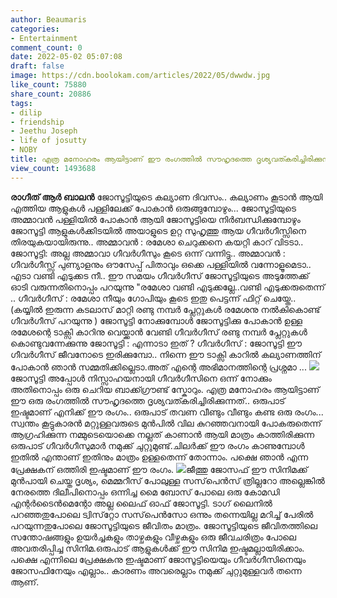 ```yaml
---
author: Beaumaris
categories:
- Entertainment
comment_count: 0
date: 2022-05-02 05:07:08
draft: false
image: https://cdn.boolokam.com/articles/2022/05/dwwdw.jpg
like_count: 75880
share_count: 20886
tags:
- dilip
- friendship
- Jeethu Joseph
- life of josutty
- NOBY
title: എത്ര മനോഹരം ആയിട്ടാണ് ഈ രംഗത്തിൽ സൗഹൃദത്തെ ദൃശ്യവത്കരിച്ചിരിക്കുന്നത്
view_count: 1493688
---
```


**രാഗീത് ആർ ബാലൻ** ജോസൂട്ടിയുടെ കല്യാണ ദിവസം.. കല്യാണം കൂടാൻ ആയി എത്തിയ ആളുകൾ പള്ളിലേക്ക് പോകാൻ ഒരുങ്ങുമ്പോഴും... ജോസൂട്ടിയുടെ അമ്മാവൻ പള്ളിയിൽ പോകാൻ ആയി ജോസൂട്ടിയെ നിർബന്ധിക്കുമ്പോഴും ജോസൂട്ടി ആളുകൾക്കിടയിൽ അയാളുടെ ഉറ്റ സുഹൃത്തു ആയ ഗീവർഗീസ്സിനെ തിരയുകയായിരുന്നു.. അമ്മാവൻ : രമേശാ ചെറുക്കനെ കയറ്റി കാറ്‌ വിടടാ.. ജോസൂട്ടി: അല്ല അമ്മാവാ ഗീവർഗീസും കൂടെ ഒന്ന് വന്നിട്ടു.. അമ്മാവൻ : ഗീവർഗീസ്സ് പുണ്യാളനും ഔസേപ്പ് പിതാവും ഒക്കെ പള്ളിയിൽ വന്നോളൂമെടാ.. എടാ വണ്ടി എടുക്കട നീ.. ഈ സമയം ഗീവർഗീസ് ജോസൂട്ടിയുടെ അടുത്തേക്ക് ഓടി വരുന്നതിനൊപ്പം പറയുന്നു "രമേശാ വണ്ടി എടുക്കല്ലേ..വണ്ടി എടുക്കരുതെന്ന് .. ഗീവർഗീസ് : രമേശാ നീയും ഗോപിയും കൂടെ ഇതു പെട്ടന്ന് ഫിറ്റ്‌ ചെയ്തേ..(കയ്യിൽ ഇരുന്ന കടലാസ് മാറ്റി രണ്ടു നമ്പർ പ്ലേറ്റുകൾ രമേശനു നൽകികൊണ്ട് ഗീവർഗീസ് പറയുന്നു ) ജോസൂട്ടി നോക്കുമ്പോൾ ജോസൂട്ടിക്കു പോകാൻ ഉള്ള രമേശന്റെ ടാക്സി കാറിനു വെയ്ക്കാൻ വേണ്ടി ഗീവർഗീസ് രണ്ടു നമ്പർ പ്ലേറ്റുകൾ കൊണ്ടുവന്നേക്കുന്നു ജോസൂട്ടി : എന്നാടാ ഇത് ? ഗീവർഗീസ് : ജോസൂട്ടി ഈ ഗീവർഗീസ് ജീവനോടെ ഇരിക്കുമ്പോ.. നിന്നെ ഈ ടാക്സി കാറിൽ കല്യാണത്തിന് പോകാൻ ഞാൻ സമ്മതിക്കില്ലെടാ.അത് എന്റെ അഭിമാനത്തിന്റെ പ്രശ്നമാ ... ![](https://cdn.boolokam.com/articles/2022/05/dwwdw.jpg)ജോസൂട്ടി അപ്പോൾ നിസ്സാഹയനായി ഗീവർഗീസിനെ ഒന്ന് നോക്കും അതിനൊപ്പം ഒരു ചെറിയ ബാക്ക്ഗ്രൗണ്ട് സ്കോറും. എത്ര മനോഹരം ആയിട്ടാണ് ഈ ഒരു രംഗത്തിൽ സൗഹൃദത്തെ ദൃശ്യവത്കരിച്ചിരിക്കുന്നത്.. ഒരുപാട് ഇഷ്ടമാണ് എനിക്ക് ഈ രംഗം.. ഒരുപാട് തവണ വീണ്ടും വീണ്ടും കണ്ട ഒരു രംഗം... സ്വന്തം കൂട്ടുകാരൻ മറ്റുള്ളവരുടെ മുൻപിൽ വില കുറഞ്ഞവനായി പോകരുതെന്ന് ആഗ്രഹിക്കുന്ന നമ്മുടെയൊക്കെ നല്ലത് കാണാൻ ആയി മാത്രം കാത്തിരിക്കുന്ന ഒരുപാട് ഗീവർഗീസുമാർ നമുക്ക് ചുറ്റുമുണ്ട്.ചിലർക്ക് ഈ രംഗം കാണുമ്പോൾ ഇതിൽ എന്താണ് ഇതിനും മാത്രം ഉള്ളതെന്ന് തോന്നാം. പക്ഷെ ഞാൻ എന്ന പ്രേക്ഷകന് ഒത്തിരി ഇഷ്ടമാണ് ഈ രംഗം. ![](https://cdn.boolokam.com/articles/2022/05/333.jpg)ജീത്തു ജോസഫ് ഈ സിനിമക്ക് മുൻപായി ചെയ്ത ദൃശ്യം, മെമ്മറീസ് പോലുള്ള സസ്‌പെന്‍സ് ത്രില്ലറോ അല്ലെങ്കില്‍ നേരത്തെ ദിലീപിനൊപ്പം ഒന്നിച്ച മൈ ബോസ് പോലെ ഒരു കോമഡി എന്റര്‍ടൈന്‍മെന്റോ അല്ല ലൈഫ് ഓഫ് ജോസൂട്ടി. ടാഗ് ലൈനില്‍ പറഞ്ഞതുപോലെ ട്വിസ്‌റ്റോ സസ്‌പെന്‍സോ ഒന്നും തന്നെയില്ല മറിച്ച് പേരില്‍ പറയുന്നതുപോലെ ജോസൂട്ടിയുടെ ജീവിതം മാത്രം. ജോസൂട്ടിയുടെ ജീവിതത്തിലെ സന്തോഷങ്ങളും ഉയര്‍ച്ചകളും താഴ്ചകളും വീഴ്ചകളും ഒരു ജീവചരിത്രം പോലെ അവതരിപ്പിച്ച സിനിമ.ഒരുപാട് ആളുകൾക്ക് ഈ സിനിമ ഇഷ്ടമല്ലായിരിക്കാം. പക്ഷെ എന്നിലെ പ്രേക്ഷകനു ഇഷ്ടമാണ് ജോസൂട്ടിയെയും ഗീവർഗീസിനെയും ജോസഫിനേയും എല്ലാം.. കാരണം അവരെല്ലാം നമുക്ക് ചുറ്റുമുള്ളവർ തന്നെ ആണ്.